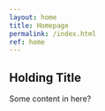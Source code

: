 ```yaml
---
layout: home
title: Homepage
permalink: /index.html
ref: home
---
```

<h2>Holding Title</h2>

<p>Some content in here?</p>

